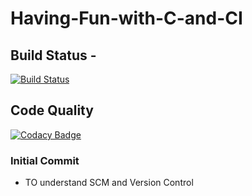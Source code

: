 # Having-Fun-with-C-and-CI

## Build Status - 
[![Build Status](https://travis-ci.org/prithvisekhar/Having-Fun-with-C-and-CI.svg?branch=master)](https://travis-ci.org/prithvisekhar/Having-Fun-with-C-and-CI)
## Code Quality 
[![Codacy Badge](https://app.codacy.com/project/badge/Grade/cde86fd1ba904284b49bc93eb8dfb09b)](https://www.codacy.com/manual/prithvisekhar/Having-Fun-with-C-and-CI?utm_source=github.com&amp;utm_medium=referral&amp;utm_content=prithvisekhar/Having-Fun-with-C-and-CI&amp;utm_campaign=Badge_Grade)

### Initial Commit 
- TO understand SCM and Version Control
